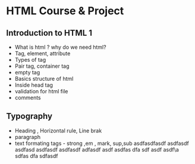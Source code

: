 # HTML Course & Project

## Introduction to HTML 1
 - What is html ? why do we need html?
 - Tag, element, attribute
 - Types of tag
  - Pair tag, container tag 
  - empty tag <br>
 - Basics structure of html
 - Inside head tag
 - validation for html file
 - comments 

## Typography

 - Heading , Horizontal rule, Line brak
 - paragraph
 - text formating tags - strong ,em , mark, sup,sub
asdfasdfasdf
asdfasdf
asdfasd
asdfasdf
asdfasdf
adfasdf
asdf
asdfas
dfa
sdf
asdf
asdf\a
sdfas
dfa
sdfasdf


 